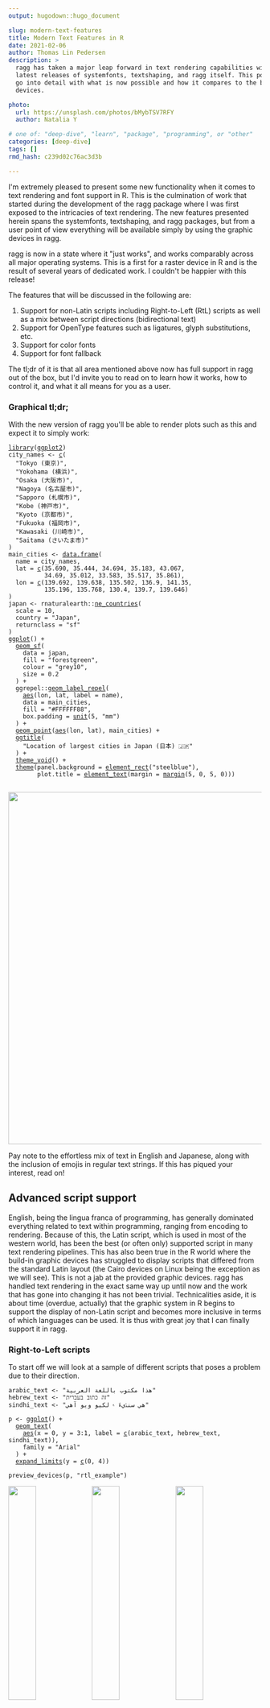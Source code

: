 ```yaml
---
output: hugodown::hugo_document

slug: modern-text-features
title: Modern Text Features in R
date: 2021-02-06
author: Thomas Lin Pedersen
description: >
  ragg has taken a major leap forward in text rendering capabilities with the
  latest releases of systemfonts, textshaping, and ragg itself. This post will
  go into detail with what is now possible and how it compares to the build in 
  devices.

photo:
  url: https://unsplash.com/photos/bMybTSV7RFY
  author: Natalia Y

# one of: "deep-dive", "learn", "package", "programming", or "other"
categories: [deep-dive] 
tags: []
rmd_hash: c239d02c76ac3d3b

---
```


I'm extremely pleased to present some new functionality when it comes to text rendering and font support in R. This is the culmination of work that started during the development of the ragg package where I was first exposed to the intricacies of text rendering. The new features presented herein spans the systemfonts, textshaping, and ragg packages, but from a user point of view everything will be available simply by using the graphic devices in ragg.

ragg is now in a state where it "just works", and works comparably across all major operating systems. This is a first for a raster device in R and is the result of several years of dedicated work. I couldn't be happier with this release!

The features that will be discussed in the following are:

1.  Support for non-Latin scripts including Right-to-Left (RtL) scripts as well as a mix between script directions (bidirectional text)
2.  Support for OpenType features such as ligatures, glyph substitutions, etc.
3.  Support for color fonts
4.  Support for font fallback

The tl;dr of it is that all area mentioned above now has full support in ragg out of the box, but I'd invite you to read on to learn how it works, how to control it, and what it all means for you as a user.

### Graphical tl;dr;

With the new version of ragg you'll be able to render plots such as this and expect it to simply work:

<div class="highlight">

<pre class='chroma'><code class='language-r' data-lang='r'><span class='kr'><a href='https://rdrr.io/r/base/library.html'>library</a></span><span class='o'>(</span><span class='nv'><a href='http://ggplot2.tidyverse.org'>ggplot2</a></span><span class='o'>)</span>
<span class='nv'>city_names</span> <span class='o'>&lt;-</span> <span class='nf'><a href='https://rdrr.io/r/base/c.html'>c</a></span><span class='o'>(</span>
  <span class='s'>"Tokyo (東京)"</span>,
  <span class='s'>"Yokohama (横浜)"</span>,
  <span class='s'>"Osaka (大阪市)"</span>,
  <span class='s'>"Nagoya (名古屋市)"</span>,
  <span class='s'>"Sapporo (札幌市)"</span>,
  <span class='s'>"Kobe (神戸市)"</span>,
  <span class='s'>"Kyoto (京都市)"</span>,
  <span class='s'>"Fukuoka (福岡市)"</span>,
  <span class='s'>"Kawasaki (川崎市)"</span>,
  <span class='s'>"Saitama (さいたま市)"</span>
<span class='o'>)</span>
<span class='nv'>main_cities</span> <span class='o'>&lt;-</span> <span class='nf'><a href='https://rdrr.io/r/base/data.frame.html'>data.frame</a></span><span class='o'>(</span>
  name <span class='o'>=</span> <span class='nv'>city_names</span>,
  lat <span class='o'>=</span> <span class='nf'><a href='https://rdrr.io/r/base/c.html'>c</a></span><span class='o'>(</span><span class='m'>35.690</span>, <span class='m'>35.444</span>, <span class='m'>34.694</span>, <span class='m'>35.183</span>, <span class='m'>43.067</span>, 
          <span class='m'>34.69</span>, <span class='m'>35.012</span>, <span class='m'>33.583</span>, <span class='m'>35.517</span>, <span class='m'>35.861</span><span class='o'>)</span>,
  lon <span class='o'>=</span> <span class='nf'><a href='https://rdrr.io/r/base/c.html'>c</a></span><span class='o'>(</span><span class='m'>139.692</span>, <span class='m'>139.638</span>, <span class='m'>135.502</span>, <span class='m'>136.9</span>, <span class='m'>141.35</span>, 
          <span class='m'>135.196</span>, <span class='m'>135.768</span>, <span class='m'>130.4</span>, <span class='m'>139.7</span>, <span class='m'>139.646</span><span class='o'>)</span>
<span class='o'>)</span>
<span class='nv'>japan</span> <span class='o'>&lt;-</span> <span class='nf'>rnaturalearth</span><span class='nf'>::</span><span class='nf'><a href='https://rdrr.io/pkg/rnaturalearth/man/ne_countries.html'>ne_countries</a></span><span class='o'>(</span>
  scale <span class='o'>=</span> <span class='m'>10</span>, 
  country <span class='o'>=</span> <span class='s'>"Japan"</span>, 
  returnclass <span class='o'>=</span> <span class='s'>"sf"</span>
<span class='o'>)</span>
<span class='nf'><a href='https://ggplot2.tidyverse.org/reference/ggplot.html'>ggplot</a></span><span class='o'>(</span><span class='o'>)</span> <span class='o'>+</span> 
  <span class='nf'><a href='https://ggplot2.tidyverse.org/reference/ggsf.html'>geom_sf</a></span><span class='o'>(</span>
    data <span class='o'>=</span> <span class='nv'>japan</span>, 
    fill <span class='o'>=</span> <span class='s'>"forestgreen"</span>, 
    colour <span class='o'>=</span> <span class='s'>"grey10"</span>, 
    size <span class='o'>=</span> <span class='m'>0.2</span>
  <span class='o'>)</span> <span class='o'>+</span> 
  <span class='nf'>ggrepel</span><span class='nf'>::</span><span class='nf'><a href='https://rdrr.io/pkg/ggrepel/man/geom_text_repel.html'>geom_label_repel</a></span><span class='o'>(</span>
    <span class='nf'><a href='https://ggplot2.tidyverse.org/reference/aes.html'>aes</a></span><span class='o'>(</span><span class='nv'>lon</span>, <span class='nv'>lat</span>, label <span class='o'>=</span> <span class='nv'>name</span><span class='o'>)</span>, 
    data <span class='o'>=</span> <span class='nv'>main_cities</span>,
    fill <span class='o'>=</span> <span class='s'>"#FFFFFF88"</span>,
    box.padding <span class='o'>=</span> <span class='nf'><a href='https://rdrr.io/r/grid/unit.html'>unit</a></span><span class='o'>(</span><span class='m'>5</span>, <span class='s'>"mm"</span><span class='o'>)</span>
  <span class='o'>)</span> <span class='o'>+</span> 
  <span class='nf'><a href='https://ggplot2.tidyverse.org/reference/geom_point.html'>geom_point</a></span><span class='o'>(</span><span class='nf'><a href='https://ggplot2.tidyverse.org/reference/aes.html'>aes</a></span><span class='o'>(</span><span class='nv'>lon</span>, <span class='nv'>lat</span><span class='o'>)</span>, <span class='nv'>main_cities</span><span class='o'>)</span> <span class='o'>+</span>
  <span class='nf'><a href='https://ggplot2.tidyverse.org/reference/labs.html'>ggtitle</a></span><span class='o'>(</span>
    <span class='s'>"Location of largest cities in Japan (日本) 🇯🇵"</span>
  <span class='o'>)</span> <span class='o'>+</span>
  <span class='nf'><a href='https://ggplot2.tidyverse.org/reference/ggtheme.html'>theme_void</a></span><span class='o'>(</span><span class='o'>)</span> <span class='o'>+</span> 
  <span class='nf'><a href='https://ggplot2.tidyverse.org/reference/theme.html'>theme</a></span><span class='o'>(</span>panel.background <span class='o'>=</span> <span class='nf'><a href='https://ggplot2.tidyverse.org/reference/element.html'>element_rect</a></span><span class='o'>(</span><span class='s'>"steelblue"</span><span class='o'>)</span>,
        plot.title <span class='o'>=</span> <span class='nf'><a href='https://ggplot2.tidyverse.org/reference/element.html'>element_text</a></span><span class='o'>(</span>margin <span class='o'>=</span> <span class='nf'><a href='https://ggplot2.tidyverse.org/reference/element.html'>margin</a></span><span class='o'>(</span><span class='m'>5</span>, <span class='m'>0</span>, <span class='m'>5</span>, <span class='m'>0</span><span class='o'>)</span><span class='o'>)</span><span class='o'>)</span>

</code></pre>
<img src="figs/unnamed-chunk-1-1.png" width="700px" style="display: block; margin: auto;" />

</div>

Pay note to the effortless mix of text in English and Japanese, along with the inclusion of emojis in regular text strings. If this has piqued your interest, read on!

Advanced script support
-----------------------

English, being the lingua franca of programming, has generally dominated everything related to text within programming, ranging from encoding to rendering. Because of this, the Latin script, which is used in most of the western world, has been the best (or often only) supported script in many text rendering pipelines. This has also been true in the R world where the build-in graphic devices has struggled to display scripts that differed from the standard Latin layout (the Cairo devices on Linux being the exception as we will see). This is not a jab at the provided graphic devices. ragg has handled text rendering in the exact same way up until now and the work that has gone into changing it has not been trivial. Technicalities aside, it is about time (overdue, actually) that the graphic system in R begins to support the display of non-Latin script and becomes more inclusive in terms of which languages can be used. It is thus with great joy that I can finally support it in ragg.

### Right-to-Left scripts

To start off we will look at a sample of different scripts that poses a problem due to their direction.

<div class="highlight">

<pre class='chroma'><code class='language-r' data-lang='r'><span class='nv'>arabic_text</span> <span class='o'>&lt;-</span> <span class='s'>"هذا مكتوب باللغة العربية"</span>
<span class='nv'>hebrew_text</span> <span class='o'>&lt;-</span> <span class='s'>"זה כתוב בעברית"</span>
<span class='nv'>sindhi_text</span> <span class='o'>&lt;-</span> <span class='s'>"هي سنڌيءَ ۾ لکيو ويو آهي"</span>

<span class='nv'>p</span> <span class='o'>&lt;-</span> <span class='nf'><a href='https://ggplot2.tidyverse.org/reference/ggplot.html'>ggplot</a></span><span class='o'>(</span><span class='o'>)</span> <span class='o'>+</span> 
  <span class='nf'><a href='https://ggplot2.tidyverse.org/reference/geom_text.html'>geom_text</a></span><span class='o'>(</span>
    <span class='nf'><a href='https://ggplot2.tidyverse.org/reference/aes.html'>aes</a></span><span class='o'>(</span>x <span class='o'>=</span> <span class='m'>0</span>, y <span class='o'>=</span> <span class='m'>3</span><span class='o'>:</span><span class='m'>1</span>, label <span class='o'>=</span> <span class='nf'><a href='https://rdrr.io/r/base/c.html'>c</a></span><span class='o'>(</span><span class='nv'>arabic_text</span>, <span class='nv'>hebrew_text</span>, <span class='nv'>sindhi_text</span><span class='o'>)</span><span class='o'>)</span>, 
    family <span class='o'>=</span> <span class='s'>"Arial"</span>
  <span class='o'>)</span> <span class='o'>+</span> 
  <span class='nf'><a href='https://ggplot2.tidyverse.org/reference/expand_limits.html'>expand_limits</a></span><span class='o'>(</span>y <span class='o'>=</span> <span class='nf'><a href='https://rdrr.io/r/base/c.html'>c</a></span><span class='o'>(</span><span class='m'>0</span>, <span class='m'>4</span><span class='o'>)</span><span class='o'>)</span>

<span class='nf'>preview_devices</span><span class='o'>(</span><span class='nv'>p</span>, <span class='s'>"rtl_example"</span><span class='o'>)</span>
</code></pre>

</div>

<div class="highlight">

<img src="figs/rtl_example_macOS_ragg.png" width="33%" style="display: inline;"><img src="figs/rtl_example_Windows_ragg.png" width="33%" style="display: inline;"><img src="figs/rtl_example_Linux_ragg.png" width="33%" style="display: inline;"><img src="figs/rtl_example_macOS_cairo.png" width="33%" style="display: inline;"><img src="figs/rtl_example_Windows_cairo.png" width="33%" style="display: inline;"><img src="figs/rtl_example_Linux_cairo.png" width="33%" style="display: inline;"><img src="figs/rtl_example_macOS_quartz.png" width="33%" style="display: inline;"><img src="figs/rtl_example_Windows_windows.png" width="33%" style="display: inline;">

</div>

Now, if you are not trained in reading any of the three languages above it may be hard to see what is right and what is wrong. You may, however, look at how the text in the code is rendered in the browser and compare that to the device rendering. If you do that you can see that the Hebrew script is rendered in the wrong direction for all the non-ragg devices (except Cairo on Linux). For the other scripts it is less obvious that the direction is wrong since the text glyphs are fundamentally different due to ligature substitutions. Still, by comparing to the browser rendering you can see that the same devices failing on the Hebrew script fail here as well.

A point to make is that all of this "just works" in ragg. How is that? Shouldn't we have to indicate which kind of script we want to use? This is not necessary due to the genius of the Unicode standard which relates characters to specific scripts. The script, and by extension the layout, can thus simply be deduced from the provided string without needing to specify any additional information.

The Cairo device on Linux handles this task well, as we have noted above. How come this works, but only on one OS (Cairo on macOS and Windows performs as bad as the other native devices)? Cairo is a fundamental library of many Linux distributions and is usually build on top of the Pango library which handles text layouting on Linux. It thus have access to OS level text rendering when used on Linux, but not on the other major platforms. The text rendering quality of the Cairo device on Linux is something that will be consistent through these examples and while it is very good, it is not fair to ask users to switch operating system to get modern font support. Even if you are already using Linux you'd have to accept that your output is not necessarily reproducible on other systems if you using the default device.

### Bidirectional text

In the case of a mix of scripts, most importantly a mix of scripts with different direction, the string needs to be split based on the bidirectional algorithm (also defined in the Unicode standard) and each script run should then be laid out individually and combined in the end.

<div class="highlight">

<pre class='chroma'><code class='language-r' data-lang='r'><span class='nv'>bidi_text</span> <span class='o'>&lt;-</span> <span class='s'>"The Hebrew (עִברִית) script\nis right-to-left"</span>

<span class='nv'>p</span> <span class='o'>&lt;-</span> <span class='nf'><a href='https://ggplot2.tidyverse.org/reference/ggplot.html'>ggplot</a></span><span class='o'>(</span><span class='o'>)</span> <span class='o'>+</span> 
  <span class='nf'><a href='https://ggplot2.tidyverse.org/reference/geom_text.html'>geom_text</a></span><span class='o'>(</span>
    <span class='nf'><a href='https://ggplot2.tidyverse.org/reference/aes.html'>aes</a></span><span class='o'>(</span>x <span class='o'>=</span> <span class='m'>0</span>, y <span class='o'>=</span> <span class='m'>0</span>, label <span class='o'>=</span> <span class='nv'>bidi_text</span><span class='o'>)</span>, 
    family <span class='o'>=</span> <span class='s'>"Arial"</span>
  <span class='o'>)</span>

<span class='nf'>preview_devices</span><span class='o'>(</span><span class='nv'>p</span>, <span class='s'>"bidi_example"</span><span class='o'>)</span>
</code></pre>

</div>

<div class="highlight">

<img src="figs/bidi_example_macOS_ragg.png" width="33%" style="display: inline;"><img src="figs/bidi_example_Windows_ragg.png" width="33%" style="display: inline;"><img src="figs/bidi_example_Linux_ragg.png" width="33%" style="display: inline;"><img src="figs/bidi_example_macOS_cairo.png" width="33%" style="display: inline;"><img src="figs/bidi_example_Windows_cairo.png" width="33%" style="display: inline;"><img src="figs/bidi_example_Linux_cairo.png" width="33%" style="display: inline;"><img src="figs/bidi_example_macOS_quartz.png" width="33%" style="display: inline;"><img src="figs/bidi_example_Windows_windows.png" width="33%" style="display: inline;">

</div>

It comes as no surprise that the devices that struggle with RtL scripts also fail when these are mixed with Left-to-Right (LtR), so the point here is mainly that ragg (and Cairo on Linux) supports this additional complication with no additional work on the user.

### Scripts with special consideration

While some scripts are simple in the sense that only the text direction needs to be reversed (e.g. Hebrew), others are more demanding of the layout algorithm. Arabic, for example, is not only a RtL script but also relies heavily on ligatures (substitution of multiple glyphs with a single one) and position adjustments to achieve the correct look of the text. Such information is not encoded in the text string but are instead rules encoded in the font used to render it. Correctly laying out a string will thus require both figuring out the script to use, as well as converting the characters in the string to the correct set of glyphs to use based on substitution tables found in the font file. This is not straightforward, but is being handled in ragg (and Cairo on Linux) as they both build upon the HarfBuzz library to lay out text.

Advanced font feature support
-----------------------------

As noted above, part of supporting some scripts is to have support for ligatures. While ligatures is a requirement for the correct rendering of some scripts it is also an optional feature of fonts in general to support different text variations. More generally, the OpenType font format describes a long range of features, many optional, that defines specific glyph substitutions (both one-to-one and many-to-one) or position adjustments that can be turned on or off and will affect the look of the final rendered text. Some of these features are turned on automatically for specific scripts (e.g. required ligatures for Arabic), while others are left for the user to turn on at their discretion (e.g. tabular numerics). As part of the work to add support for non-Latin scripts the infrastructure to support all OpenType features was build. This, of course, requires that the font in use supports the requested feature.

Some fonts uses ligatures as a main part of their appeal, and these will now work as advertised with ragg:

<div class="highlight">

<pre class='chroma'><code class='language-r' data-lang='r'><span class='nv'>code</span> <span class='o'>&lt;-</span> <span class='s'>"x &lt;- y != z"</span>
<span class='nv'>logo</span> <span class='o'>&lt;-</span> <span class='s'>"twitter"</span>
<span class='nv'>p</span> <span class='o'>&lt;-</span> <span class='nf'><a href='https://ggplot2.tidyverse.org/reference/ggplot.html'>ggplot</a></span><span class='o'>(</span><span class='o'>)</span> <span class='o'>+</span> 
  <span class='nf'><a href='https://ggplot2.tidyverse.org/reference/geom_text.html'>geom_text</a></span><span class='o'>(</span>
    <span class='nf'><a href='https://ggplot2.tidyverse.org/reference/aes.html'>aes</a></span><span class='o'>(</span>x <span class='o'>=</span> <span class='m'>0</span>, y <span class='o'>=</span> <span class='m'>2</span>, label <span class='o'>=</span> <span class='nv'>code</span><span class='o'>)</span>, 
    family <span class='o'>=</span> <span class='s'>"Fira Code"</span>
  <span class='o'>)</span> <span class='o'>+</span> 
  <span class='nf'><a href='https://ggplot2.tidyverse.org/reference/geom_text.html'>geom_text</a></span><span class='o'>(</span>
    <span class='nf'><a href='https://ggplot2.tidyverse.org/reference/aes.html'>aes</a></span><span class='o'>(</span>x <span class='o'>=</span> <span class='m'>0</span>, y <span class='o'>=</span> <span class='m'>1</span>, label <span class='o'>=</span> <span class='nv'>logo</span><span class='o'>)</span>, 
    family <span class='o'>=</span> <span class='s'>"Font Awesome 5 brands"</span>
  <span class='o'>)</span> <span class='o'>+</span> 
  <span class='nf'><a href='https://ggplot2.tidyverse.org/reference/expand_limits.html'>expand_limits</a></span><span class='o'>(</span>y <span class='o'>=</span> <span class='nf'><a href='https://rdrr.io/r/base/c.html'>c</a></span><span class='o'>(</span><span class='m'>0</span>, <span class='m'>3</span><span class='o'>)</span><span class='o'>)</span>

<span class='nf'>preview_devices</span><span class='o'>(</span><span class='nv'>p</span>, <span class='s'>"def_features"</span><span class='o'>)</span>
</code></pre>

</div>

<div class="highlight">

<img src="figs/def_features_macOS_ragg.png" width="33%" style="display: inline;"><img src="figs/def_features_Windows_ragg.png" width="33%" style="display: inline;"><img src="figs/def_features_Linux_ragg.png" width="33%" style="display: inline;"><img src="figs/def_features_macOS_cairo.png" width="33%" style="display: inline;"><img src="figs/def_features_Windows_cairo.png" width="33%" style="display: inline;"><img src="figs/def_features_Linux_cairo.png" width="33%" style="display: inline;"><img src="figs/def_features_macOS_quartz.png" width="33%" style="display: inline;"><img src="figs/def_features_Windows_windows.png" width="33%" style="display: inline;">

</div>

But what about non-default features? The capabilities of the graphic engine in R presents a problem here. There is very little information that the user is able to sent along with the text to be plotted, apart from location and font (**bold** and *italic* on/off is the extend of it). So, having a device with support for advanced OpenType features in and off itself is nearly useless as there is no way to specify in your plot code that you want to turn a feature on or off.

In order to get around this without dropping support for the standard ways one puts text in plots with R, systemfonts now allows you to register font features along with a font under a different name. The font registration mechanism was previously mostly used for giving access to fonts that were not installed on the system (but e.g. provided by a package), but its use has now expanded and a [`register_variant()`](https://rdrr.io/pkg/systemfonts/man/register_variant.html) function has been added to quickly create a new version of an existing font:

<div class="highlight">

<pre class='chroma'><code class='language-r' data-lang='r'><span class='kr'><a href='https://rdrr.io/r/base/library.html'>library</a></span><span class='o'>(</span><span class='nv'><a href='https://github.com/r-lib/systemfonts'>systemfonts</a></span><span class='o'>)</span>
<span class='nf'><a href='https://rdrr.io/pkg/systemfonts/man/register_variant.html'>register_variant</a></span><span class='o'>(</span>
  name <span class='o'>=</span> <span class='s'>"Montserrat Extreme"</span>, 
  family <span class='o'>=</span> <span class='s'>"Montserrat"</span>, 
  weight <span class='o'>=</span> <span class='s'>"semibold"</span>,
  features <span class='o'>=</span> <span class='nf'><a href='https://rdrr.io/pkg/systemfonts/man/font_feature.html'>font_feature</a></span><span class='o'>(</span>ligatures <span class='o'>=</span> <span class='s'>"discretionary"</span>, letters <span class='o'>=</span> <span class='s'>"stylistic"</span><span class='o'>)</span>
<span class='o'>)</span>
</code></pre>

</div>

The code above creates a new font based on Montserrat using a light weight and turning on standard ligatures and stylistic letter substitution. Now, in your text plotting code all you have to do is specify `"Montserrat Extreme"` as the font family and the features and weights will be used. It should be noted that there is no point in comparing with other devices here, since none of the others are build on top of systemfonts and will thus not have accessed to the registered font:

<div class="highlight">

<pre class='chroma'><code class='language-r' data-lang='r'><span class='nf'><a href='https://ggplot2.tidyverse.org/reference/ggplot.html'>ggplot</a></span><span class='o'>(</span><span class='o'>)</span> <span class='o'>+</span> 
  <span class='nf'><a href='https://ggplot2.tidyverse.org/reference/geom_text.html'>geom_text</a></span><span class='o'>(</span>
    <span class='nf'><a href='https://ggplot2.tidyverse.org/reference/aes.html'>aes</a></span><span class='o'>(</span>x <span class='o'>=</span> <span class='m'>0</span>, y <span class='o'>=</span> <span class='m'>1</span>, label <span class='o'>=</span> <span class='s'>"This text should definitely differ"</span><span class='o'>)</span>,
    family <span class='o'>=</span> <span class='s'>"Montserrat"</span>
  <span class='o'>)</span> <span class='o'>+</span> 
  <span class='nf'><a href='https://ggplot2.tidyverse.org/reference/geom_text.html'>geom_text</a></span><span class='o'>(</span>
    <span class='nf'><a href='https://ggplot2.tidyverse.org/reference/aes.html'>aes</a></span><span class='o'>(</span>x <span class='o'>=</span> <span class='m'>0</span>, y <span class='o'>=</span> <span class='m'>0</span>, label <span class='o'>=</span> <span class='s'>"This text should definitely differ"</span><span class='o'>)</span>,
    family <span class='o'>=</span> <span class='s'>"Montserrat Extreme"</span>
  <span class='o'>)</span> <span class='o'>+</span> 
  <span class='nf'><a href='https://ggplot2.tidyverse.org/reference/expand_limits.html'>expand_limits</a></span><span class='o'>(</span>y <span class='o'>=</span> <span class='nf'><a href='https://rdrr.io/r/base/c.html'>c</a></span><span class='o'>(</span><span class='o'>-</span><span class='m'>1</span>, <span class='m'>2</span><span class='o'>)</span><span class='o'>)</span>

</code></pre>
<img src="figs/unnamed-chunk-10-1.png" width="700px" style="display: block; margin: auto;" />

</div>

We can see that by using this font registration we gain access to weights other than normal and bold, but also to glyph substitutions such as the "Th" ligature, and the stylistic variations seen with the "t", "f", "l", and "e" glyphs.

While a lot of the optional OpenType features are mainly of interest to achieve a specific stylistic look of the rendered text, some have more importance for data visualizations, such as those related to how numbers are displayed. It is both possible to force even-width numbers, as well as correct display of fractional numbers using OpenType as long as the font supports it, so it is definitely something to look into when you want to add that final polish to your visualization.

Colour fonts
------------

A recent (in font technology terms) development is the availability of color fonts, i.e. fonts where the glyphs have designated colors. This development is largely driven by the ubiquity of emojis in modern text, and while it may seem that emojis have been around forever, it is recent enough that the world has yet to converge to a single standard for color fonts. The system emoji font on macOS, Windows, and Linux all uses different font technologies for storing the color glyphs, ranging from storing a single bitmap, to storing each glyph as an SVG. This, unsurprisingly, complicates things. To add insult to injury, emojis often gets rendered slightly larger than the surrounding text and with a slightly lowered baseline in a very OS-specific way (this does not apply to all color fonts; only emojis).

Why am I telling you this? Well, honestly it is mostly to make you appreciate the labor that went into the fact that color fonts (and by extension, emojis) now just works.

<div class="highlight">

<pre class='chroma'><code class='language-r' data-lang='r'><span class='nv'>emojis</span> <span class='o'>&lt;-</span> <span class='s'>"👩🏾‍💻🔥📊"</span>

<span class='nv'>p</span> <span class='o'>&lt;-</span> <span class='nf'><a href='https://ggplot2.tidyverse.org/reference/ggplot.html'>ggplot</a></span><span class='o'>(</span><span class='o'>)</span> <span class='o'>+</span> 
  <span class='nf'><a href='https://ggplot2.tidyverse.org/reference/geom_text.html'>geom_label</a></span><span class='o'>(</span>
    <span class='nf'><a href='https://ggplot2.tidyverse.org/reference/aes.html'>aes</a></span><span class='o'>(</span>x <span class='o'>=</span> <span class='m'>0</span>, y <span class='o'>=</span> <span class='m'>0</span>, label <span class='o'>=</span> <span class='nv'>emojis</span><span class='o'>)</span>, 
    family <span class='o'>=</span> <span class='s'>"Apple Color Emoji"</span>
  <span class='o'>)</span>

<span class='nf'>preview_devices</span><span class='o'>(</span><span class='nv'>p</span>, <span class='s'>"emoji"</span><span class='o'>)</span>
</code></pre>

</div>

<div class="highlight">

<img src="figs/emoji_macOS_ragg.png" width="33%" style="display: inline;"><img src="figs/emoji_Windows_ragg.png" width="33%" style="display: inline;"><img src="figs/emoji_Linux_ragg.png" width="33%" style="display: inline;"><img src="figs/emoji_macOS_cairo.png" width="33%" style="display: inline;"><img src="figs/emoji_Windows_cairo.png" width="33%" style="display: inline;"><img src="figs/emoji_Linux_cairo.png" width="33%" style="display: inline;"><img src="figs/emoji_macOS_quartz.png" width="33%" style="display: inline;"><img src="figs/emoji_Windows_windows.png" width="33%" style="display: inline;">

</div>

As one can see the failures range from not being able to render anything, to rendering in monochrome. Further, it appears as if the devices have trouble figuring out the dimensions of the glyphs. One additional wrinkle is that while Cairo on macOS capable of rendering in monochrome, it fails to get the correct emoji. This is because emojis relies heavily on ligatures, and the "dark-skinned woman at a computer" emoji is actually a ligature of the "woman", "dark skin" and "computer" emojis.

Font fallback
-------------

In all of the above examples we have been very mindful in setting the font-face to a font that contains all the glyphs we need. This is not always practical, especially when one wants to mix emojis and regular text such as it is done normally. It is also an absolute requirement when mixing Latin and CJK (Chinese, Japanese, and Korean) text as it is unfeasible to include all CJK glyphs in a single font. However, we are used to things just working at the system level. No matter the font it seems that a glyph is always displayed in e.g. browsers and text editors. This is because the OS is employing font fallback, which is the act of figuring out an alternative font to use when a glyph is not present in the chosen font. Wouldn't it be great if we could have that in a graphic device? Well, now we have!

<div class="highlight">

<pre class='chroma'><code class='language-r' data-lang='r'><span class='nv'>fallback_text</span> <span class='o'>&lt;-</span> <span class='s'>"This is English, この文は日本語です 🚀"</span>

<span class='nv'>p</span> <span class='o'>&lt;-</span> <span class='nf'><a href='https://ggplot2.tidyverse.org/reference/ggplot.html'>ggplot</a></span><span class='o'>(</span><span class='o'>)</span> <span class='o'>+</span> 
  <span class='nf'><a href='https://ggplot2.tidyverse.org/reference/geom_text.html'>geom_text</a></span><span class='o'>(</span><span class='nf'><a href='https://ggplot2.tidyverse.org/reference/aes.html'>aes</a></span><span class='o'>(</span>x <span class='o'>=</span> <span class='m'>0</span>, y <span class='o'>=</span> <span class='m'>0</span>, label <span class='o'>=</span> <span class='nv'>fallback_text</span><span class='o'>)</span>, size <span class='o'>=</span> <span class='m'>2.5</span><span class='o'>)</span>

<span class='nf'>preview_devices</span><span class='o'>(</span><span class='nv'>p</span>, <span class='s'>"fallback"</span><span class='o'>)</span>
</code></pre>

</div>

<div class="highlight">

<img src="figs/fallback_macOS_ragg.png" width="33%" style="display: inline;"><img src="figs/fallback_Windows_ragg.png" width="33%" style="display: inline;"><img src="figs/fallback_Linux_ragg.png" width="33%" style="display: inline;"><img src="figs/fallback_macOS_cairo.png" width="33%" style="display: inline;"><img src="figs/fallback_Windows_cairo.png" width="33%" style="display: inline;"><img src="figs/fallback_Linux_cairo.png" width="33%" style="display: inline;"><img src="figs/fallback_macOS_quartz.png" width="33%" style="display: inline;"><img src="figs/fallback_Windows_windows.png" width="33%" style="display: inline;">

</div>

The bottom line is that with ragg, you now don't need to think about missing glyphs in any font you choose (unless you request a character that is not covered by any font on your system).

Where's the catch
-----------------

Most of what we have shown today simply works automagically and may (depending on your prior frustrations with script support in R) seem too good to be true. Is there any catch? Not really. systemfonts, textshaping, and ragg tries to be as smart as possible about text shaping and only take additional action if required. Further everything is heavily cached. Any hit on performance is thus negligible.

There is something missing though, which we haven't touched upon. Not all scripts are LtR or RtL. A few, especially Asian scripts, are top-to-bottom. Top-to-bottom scripts are sadly not yet supported. This is not due to any limitation in the underlying shaping technology, but due to limitations in the R graphic engine, which assumes horizontal text in key places of the API. This means that until the graphic engine is updated it is outside the grasp of graphic devices to support vertical text. Hopefully, this is an area that will improve in the future.

Wrapping up
-----------

I hope you'll appreciate the new features being described here. I'd like to thank everyone who have helped validate the text rendering on Twitter. A special thank goes out to Behdad Esfahbod (<a href="http://behdad.org" class="uri">http://behdad.org</a>) for his work on HarfBuzz, Fribidi, and almost everything else underlying modern font rendering. He has been especially gracious in his help and support.

